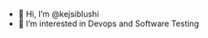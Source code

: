 - 👋 Hi, I’m @kejsiblushi
- 👀 I’m interested in Devops and Software Testing

<!---
kejsiblushi/kejsiblushi is a ✨ special ✨ repository because its `README.md` (this file) appears on your GitHub profile.
You can click the Preview link to take a look at your changes.
--->
